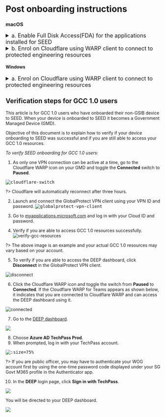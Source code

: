 # Post onboarding instructions

<!-- tabs:start -->

### **macOS**

<details>
  <summary style="font-size:18px">a. Enable Full Disk Access(FDA) for the applications installed for SEED</summary><br>

  1. Go to the **Apple** menu > **System Preferences** > **Security & Privacy**.
  2. Click the **Privacy** tab.
  3. From the left pane, choose **Full Disk Access**.
  4. Click the lock icon at the bottom and use your Touch ID or enter your  password to unlock.

  <div class="warn">
  <p>If you are unable to access this preference with your current password, complete the following steps to reset your device password.</p>
 <ol>

  <li>Go to the <b>Apple</b> menu > <b>Lock Screen</b> or use keyboard shortcut <b>Command+Control+Q</b> .</li>
  <li>Enter your password and press <b>return</b>. You will be prompted to reset password.</li>
  <li>Reset your password.</li>
  </ol>
  </div>

  5. Ensure the following applications are listed:
       - Tanium Client
       - Microsoft Intune Agent
       - Microsoft Defender
       - Microsoft Defender ATP Security Extension <!--Microsoft Defenders Endpoint Security Extension-->


?>  If any of the listed application is missing, please refer to [Common onboarding issues for macOS users](faqs/common-onboarding-issues).

  6. Select the checkboxes beside these applications.

   <kbd>![fda-enabled](images/onboarding-for-macos/all-apps-fda-enabled.png)</kbd>


</details>
<details>
  <summary style="font-size:18px">b. Enrol on Cloudflare using WARP client to connect to protected engineering resources</summary><br>


  1. Ensure that you have Cloudflare WARP client installed in your device. If not, install the latest [Cloudflare WARP](https://install.appcenter.ms/orgs/cloudflare/apps/1.1.1.1-macos-1/distribution_groups/release) version.

  2. Disconnect from any other VPN that might be running as that could clash with Cloudflare.

  3. Open the Cloudflare WARP client from the menu bar on the top right corner of your Mac device.

  <kbd>![cloudflare-warp-icon](images/onboarding-for-macos/cloudflare-icon.png)</kbd>

  ?>  You can also press ``Command+Spacebar`` and search for  **Cloudflare WARP** application to open it.


 You will see the information page, followed by your privacy policy.

  4. Click **Next** and then **Accept**.

  <kbd>![accept-privacy-policy](images/cloudflare-warp-macos/accept-privacy-policy.png)</kbd>

  5. When prompted to sign in, select **Azure AD – TechPass Prod**.

  ![gcc-cloudflare-access-signin](images/cloudflare-warp-macos/gcc-cloudflare-access-signin.png ':size=50%')

  ?>  If you encounter an error stating that user account does not exist in the respective tenant, open a new tab and go to [https://myaccount.microsoft.com](https://myaccount.microsoft.com/), sign out from your account and then retry.

  6. Sign in using your TechPass credentials.

  ![techpass-sign-in](images/cloudflare-warp-macos/techpass-sign-in.png ':size=50%')

  ?> If you are a public officer, you need to authorise your WOG sign-in first. To authorise that, enter the six-digit one-time password code displayed under your SG Govt M365 account on your authenticator app and then proceed to authorise your TechPass account.

  7. Once you have successfully signed in, click the Cloudflare WARP icon.

  <kbd>![cloudflare-warp-icon](images/onboarding-for-macos/cloudflare-icon.png)</kbd>

  The following screen is displayed.

  <kbd>![warp-teams](images/cloudflare-warp-macos/warp-teams.png)</kbd>

  ?>  If you need to connect to a different VPN, disconnect and quit from the WARP client.

</details>


#### **Windows**


<details>
  <summary style="font-size:18px">a. Enrol on Cloudflare using WARP client to connect to protected engineering resources</summary><br>

1. Click the **Show hidden icons** arrow next to the notification area and make sure that Cloudflare WARP icon is displayed on your device or go to the **Start** menu and search for **Cloudflare WARP**.

<kbd>![](images/cloudflare-warp-windows/check-cloudflare-warp-desktop-client.png ':size=400')</kbd>

?> If it is not available on your device, install it from [Cloudflare App Center](https://install.appcenter.ms/orgs/cloudflare/apps/1.1.1.1-windows-1/distribution_groups/release).

2. Disconnect from any other VPN that might be running as that could clash with Cloudflare.

3. Run the Cloudflare WARP client. You will see an information page, followed by a privacy policy.

4. Click **Next** and accept the policy.

<kbd>![cloudflare-for-teams](images/cloudflare-warp-windows/cloudflare-for-teams.png ':size=400')</kbd>

3. When prompted to sign in, choose **Azure AD – TechPass Prod**.

![azure-ad-techpass-prod](images/cloudflare-warp-windows/azure-ad-techpass-prod.png ':size=400')

5. Sign on using your TechPass credentials.

6. Approve your TechPass login using the authenticator app that was used to set up TechPass MFA. However, if you are a public officer, you must first approve your WOG login before approving your Techpass login.

<kbd>![techpass-sigin](images/cloudflare-warp-windows/techpass-sigin.png ':size=400')</kbd>

6. Once you have successfully signed in, click the Cloudflare WARP icon. You should see the following page.

<kbd>![after-signed-in](images/cloudflare-warp-windows/after-signed-in.png ':size=400')</kbd>


?> The WARP client connects your device to the Cloudflare network, which functions like a VPN. If you want to connect to a different VPN, first turn off WARP connection before connecting to other VPN network. WARP will be automatically turned on after three hours and this will affect your other VPN connections.


</details>



<!-- tabs:end -->


## Verification steps for GCC 1.0 users

This article is for GCC 1.0 users who have onboarded their non-GSIB device to SEED. When your device is onboarded to SEED it becomes a Government Managed Device (GMD).

Objective of this document is to explain how to verify if your device onboarding to SEED was successful and if you are still able to access your GCC 1.0 resources.

*To verify SEED onboarding for GCC 1.0 users*:
1.	As only one VPN connection can be active at a time, go to the Cloudflare WARP icon on your GMD and toggle the **Connected** switch to **Paused**.

<kbd>![cloudflare-switch](images/gcc-1-users/pause-connection.png ':size=75%')</kbd>

?> Cloudflare will automatically reconnect after three hours.

2. Launch and connect the GlobalProtect VPN client using your VPN ID and password.
<kbd>![globalprotect-vpn-client](images/gcc-1-users/connect-to-globalprotect-vpn.png ':size=50%')</kbd>

3. Go to [myapplications.microsoft.com](https://myapplications.microsoft.com/) and log in with your Cloud ID and password.

4. Verify if you are able to access GCC 1.0 resources successfully.
![verify-gcc-resources](images/gcc-1-users/gcc-1-resources.png)

?> The above image is an example and your actual GCC 1.0 resources may vary based on your account.

5. To verify if you are able to access the DEEP dashboard, click **Disconnect** in the GlobalProtect VPN client.

![disconnect](images/gcc-1-users/disconnect.png ':size=75%')

6. Click the Cloudflare WARP icon and toggle the switch from **Paused** to **Connected**. If the Cloudflare WARP for Teams appears as shown below, it indicates that you are connected to Cloudflare WARP and can access the DEEP dashboard using it.

![connected](images/gcc-1-users/connected.png ':size=75%')

7. Go to the [DEEP dashboard](https://deep.tech.gov.sg).

<kbd>![](images/gcc-1-users/cloudflare-azure.png)</kbd>

8. Choose **Azure AD TechPass Prod**.
9. When prompted, log in with your TechPass account.

<kbd>![](images/gcc-1-users/techpass-login.png ':size=75%')</kbd>

?> If you are public officer, you may have to authenticate your WOG account first by using the one-time password code displayed under your SG Govt M365 profile in the Authenticator app.

10. In the **DEEP** login page, click **Sign in with TechPass**.

<kbd>![](images/gcc-1-users/deep-login-with-techpass.png)</kbd>

You will be directed to your DEEP dashboard.

![](images/gcc-1-users/deep-dashboard.png)
